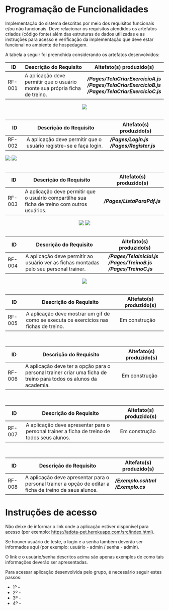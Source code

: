 # Programação de Funcionalidades

Implementação do sistema descritas por meio dos requisitos funcionais e/ou não funcionais. Deve relacionar os requisitos atendidos os artefatos criados (código fonte) além das estruturas de dados utilizadas e as instruções para acesso e verificação da implementação que deve estar funcional no ambiente de hospedagem.

A tabela a seguir foi preenchida considerando os artefatos desenvolvidos:

|ID        | Descrição do Requisito  | Altefato(s) produzido(s) |
|----------|-----------------------------------------|----|
|RF-001    | A aplicação deve permitir que o usuário monte sua própria ficha de treino. | ***/Pages/TelaCriarExercicioA.js <br> /Pages/TelaCriarExercicioB.js <br> /Pages/TelaCriarExercicioC.js***   | 

<div align="center"><img src="https://github.com/ICEI-PUC-Minas-PMV-ADS/pmv-ads-2023-2-e3-proj-mov-t3-academia/blob/e13f7623021286bc7f95bbd8468cd702f1eb0f32/docs/img/UsuarioMontandoAPropriaFichaDeTreino.png"/></div>  
<br/>

|ID        | Descrição do Requisito  | Altefato(s) produzido(s) |
|----------|-----------------------------------------|----|
|RF-002    | A aplicação deve permitir que o usuário registre-se e faça login.| ***/Pages/Login.js <br> /Pages/Register.js*** |

<div align="left"><img src="https://github.com/ICEI-PUC-Minas-PMV-ADS/pmv-ads-2023-2-e3-proj-mov-t3-academia/blob/a88db363863750e67f29ba7503d598484e536d34/docs/img/Tela%20de%20login%20-%20fit-training.png"/>  
<img src="https://github.com/ICEI-PUC-Minas-PMV-ADS/pmv-ads-2023-2-e3-proj-mov-t3-academia/blob/a88db363863750e67f29ba7503d598484e536d34/docs/img/Tela%20de%20registro%20-%20fit-training.png" /></div>

<br/>

|ID        | Descrição do Requisito  | Altefato(s) produzido(s) |
|----------|-----------------------------------------|----|
|RF-003    | A aplicação deve permitir que o usuário compartilhe sua ficha de treino com outros usuários.| ***/Pages/ListaParaPdf.js*** | 

<div align="center"><img src="https://github.com/ICEI-PUC-Minas-PMV-ADS/pmv-ads-2023-2-e3-proj-mov-t3-academia/blob/main/docs/img/compartilhar%20ficha%201.png"/>
<img src="https://github.com/ICEI-PUC-Minas-PMV-ADS/pmv-ads-2023-2-e3-proj-mov-t3-academia/blob/main/docs/img/compartilhar%20ficha%202.png"/></div>

<br/>

|ID        | Descrição do Requisito  | Altefato(s) produzido(s) |
|----------|-----------------------------------------|----|
|RF-004    | A aplicação deve permitir ao usuário ver as fichas montadas pelo seu personal trainer.| ***/Pages/TelaInicial.js <br> /Pages/TreinoB.js <br> /Pages/TreinoC.js***  |

<div align="center"><img src="https://github.com/ICEI-PUC-Minas-PMV-ADS/pmv-ads-2023-2-e3-proj-mov-t3-academia/blob/6c5312d74feea14d36571c155eeb1b64b6d3d560/docs/img/UsuarioVisualizaAFichaMontadoPeloPersonal.png"/></div>

<br/>

|ID        | Descrição do Requisito  | Altefato(s) produzido(s) |
|----------|-----------------------------------------|----|
|RF-005    | A aplicação deve mostrar um gif de como se executa os exercícios nas fichas de treino.| Em construção | 

<br/>

|ID        | Descrição do Requisito  | Altefato(s) produzido(s) |
|----------|-----------------------------------------|----|
|RF-006    | A aplicação deve ter a opção para o personal trainer criar uma ficha de treino para todos os alunos da academia. | Em construção  |

<br/>

|ID        | Descrição do Requisito  | Altefato(s) produzido(s) |
|----------|-----------------------------------------|----|
|RF-007    | A aplicação deve apresentar para o personal trainer a ficha de treino de todos seus alunos. | Em construção |

<br/>

|ID        | Descrição do Requisito  | Altefato(s) produzido(s) |
|----------|-----------------------------------------|----|
|RF-008    | A aplicação deve apresentar para o personal trainer a opção de editar a ficha de treino de seus alunos.| ***/Exemplo.cshtml <br> /Exemplo.cs*** |


# Instruções de acesso
Não deixe de informar o link onde a aplicação estiver disponível para acesso (por exemplo: https://adota-pet.herokuapp.com/src/index.html).

Se houver usuário de teste, o login e a senha também deverão ser informados aqui (por exemplo: usuário - admin / senha - admin).

O link e o usuário/senha descritos acima são apenas exemplos de como tais informações deverão ser apresentadas.

Para acessar aplicação desenvolvida pelo grupo, é necessário seguir estes passos:
- 1º - 
- 2º - 
- 3º - 
- 4º - 
